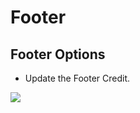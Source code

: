 # Footer

## Footer Options

* Update the Footer Credit.


![](http://transvelo.github.io/docs/playhouse/images/theme-options-footer.png)
